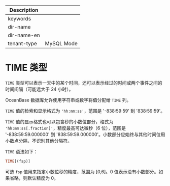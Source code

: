 | Description   |                 |
|---------------|-----------------|
| keywords      |                 |
| dir-name      |                 |
| dir-name-en   |                 |
| tenant-type   | MySQL Mode      |

# TIME 类型


`TIME` 类型可以表示一天中的某个时间，还可以表示经过的时间或两个事件之间的时间间隔（可能远大于 24 小时）。

OceanBase 数据库允许使用字符串或数字将值分配给 `TIME` 列。

`TIME` 值的检索和显示格式为 `'hh:mm:ss'`，范围是 '-838:59:59' 到 '838:59:59'。

`TIME` 值的显示格式也可以包含秒的小数位部分，格式为 `'hh:mm:ss[.fraction]'`，精度最高可达微秒（6 位），范围是 '-838:59:59.000000' 到 '838:59:59.000000'。小数部分应始终与其他时间位用小数点分隔，不识别其他分隔符。

`TIME` 语法如下：

```sql
TIME[(fsp)]
```

可选 `fsp` 值用来指定小数位秒的精度，范围为 \[0,6\]。0 值表示没有小数部分。如果省略，则默认精度为 0。
